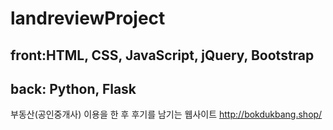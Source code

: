 # landreviewProject
## front:HTML, CSS, JavaScript, jQuery, Bootstrap
## back: Python, Flask
부동산(공인중개사) 이용을 한 후 후기를 남기는 웹사이트
http://bokdukbang.shop/

